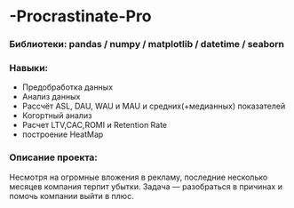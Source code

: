 # -Procrastinate-Pro

### Библиотеки: pandas / numpy / matplotlib / datetime / seaborn
### Навыки:
- Предобработка данных
- Анализ данных
- Рассчёт ASL, DAU, WAU и MAU и средних(+медианных) показателей
- Когортный анализ
- Расчет LTV,CAC,ROMI и Retention Rate
- построение HeatMap

### Описание проекта:

Несмотря на огромные вложения в рекламу, последние несколько месяцев компания терпит убытки. Задача — разобраться в причинах и помочь компании выйти в плюс.
